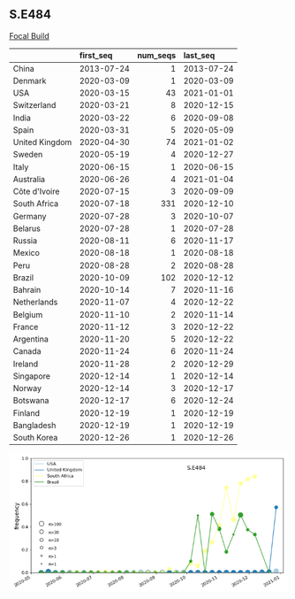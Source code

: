 

## S.E484
[Focal Build](https://nextstrain.org/groups/neherlab/ncov/S.E484?f_region=Europe)

|                | first_seq   |   num_seqs | last_seq   |
|:---------------|:------------|-----------:|:-----------|
| China          | 2013-07-24  |          1 | 2013-07-24 |
| Denmark        | 2020-03-09  |          1 | 2020-03-09 |
| USA            | 2020-03-15  |         43 | 2021-01-01 |
| Switzerland    | 2020-03-21  |          8 | 2020-12-15 |
| India          | 2020-03-22  |          6 | 2020-09-08 |
| Spain          | 2020-03-31  |          5 | 2020-05-09 |
| United Kingdom | 2020-04-30  |         74 | 2021-01-02 |
| Sweden         | 2020-05-19  |          4 | 2020-12-27 |
| Italy          | 2020-06-15  |          1 | 2020-06-15 |
| Australia      | 2020-06-26  |          4 | 2021-01-04 |
| Côte d'Ivoire  | 2020-07-15  |          3 | 2020-09-09 |
| South Africa   | 2020-07-18  |        331 | 2020-12-10 |
| Germany        | 2020-07-28  |          3 | 2020-10-07 |
| Belarus        | 2020-07-28  |          1 | 2020-07-28 |
| Russia         | 2020-08-11  |          6 | 2020-11-17 |
| Mexico         | 2020-08-18  |          1 | 2020-08-18 |
| Peru           | 2020-08-28  |          2 | 2020-08-28 |
| Brazil         | 2020-10-09  |        102 | 2020-12-12 |
| Bahrain        | 2020-10-14  |          7 | 2020-11-16 |
| Netherlands    | 2020-11-07  |          4 | 2020-12-22 |
| Belgium        | 2020-11-10  |          2 | 2020-11-14 |
| France         | 2020-11-12  |          3 | 2020-12-22 |
| Argentina      | 2020-11-20  |          5 | 2020-12-22 |
| Canada         | 2020-11-24  |          6 | 2020-11-24 |
| Ireland        | 2020-11-28  |          2 | 2020-12-29 |
| Singapore      | 2020-12-14  |          1 | 2020-12-14 |
| Norway         | 2020-12-14  |          3 | 2020-12-17 |
| Botswana       | 2020-12-17  |          6 | 2020-12-24 |
| Finland        | 2020-12-19  |          1 | 2020-12-19 |
| Bangladesh     | 2020-12-19  |          1 | 2020-12-19 |
| South Korea    | 2020-12-26  |          1 | 2020-12-26 |

![Overall trends S.E484](/overall_trends_figures/overall_trends_S.E484.png)